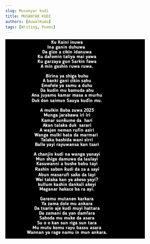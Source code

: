 ```yaml
---
slug: Musanyar kudi
title: MUSANYAR KUDI
authors: [AuwalKumo]
tags: [Writing, Poems]
---
```


![](img/kudi.png)
